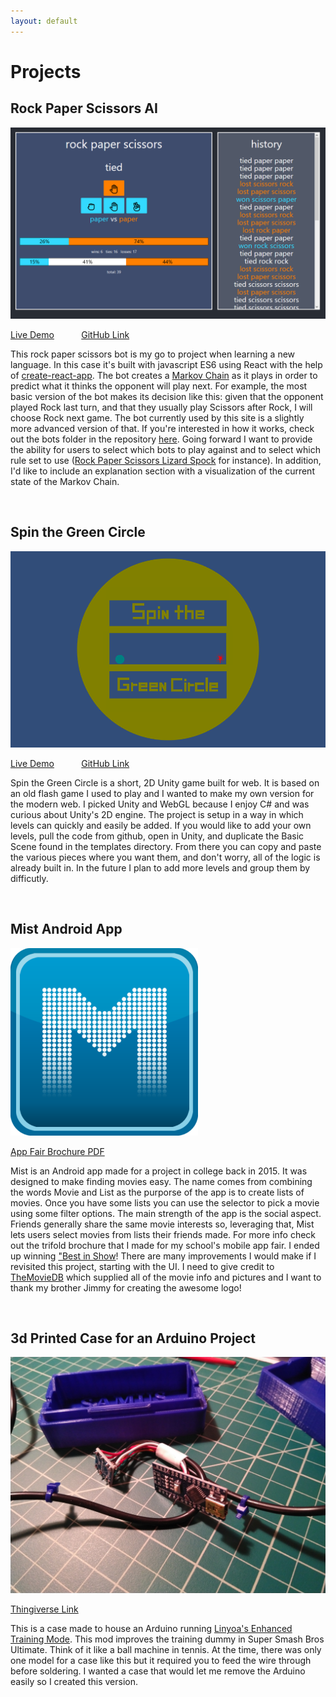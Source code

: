 ```yaml
---
layout: default
---
```


# Projects

## Rock Paper Scissors AI
![](/assets/img/rpsNinja.png)

[Live Demo](https://www.rockpaperscissors.ninja "www.rockpaperscissors.ninja")
&nbsp; &nbsp; &nbsp; &nbsp; &nbsp; 
[GitHub Link](https://github.com/jake-small/rps-ninja "jake-small/rps")

This rock paper scissors bot is my go to project when learning a new language. In this case it's built with javascript ES6 using React with the help of [create-react-app](https://github.com/facebook/create-react-app). The bot creates a [Markov Chain](https://deepai.org/machine-learning-glossary-and-terms/markov-chain) as it plays in order to predict what it thinks the opponent will play next. For example, the most basic version of the bot makes its decision like this: given that the opponent played Rock last turn, and that they usually play Scissors after Rock, I will choose Rock next game. The bot currently used by this site is a slightly more advanced version of that. If you're interested in how it works, check out the bots folder in the repository [here](https://github.com/jake-small/rps-ninja/tree/master/src/services/bots). Going forward I want to provide the ability for users to select which bots to play against and to select which rule set to use ([Rock Paper Scissors Lizard Spock](http://www.samkass.com/theories/RPSSL.html) for instance). In addition, I'd like to include an explanation section with a visualization of the current state of the Markov Chain.

<br />

## Spin the Green Circle
![](/assets/img/SpinTheGreenCircle.png)

[Live Demo](https://www.spinthegreencircle.com "www.spinthegreencircle.com")
&nbsp; &nbsp; &nbsp; &nbsp; &nbsp; 
[GitHub Link](https://github.com/jake-small/spin "jake-small/spin")

Spin the Green Circle is a short, 2D Unity game built for web. It is based on an old flash game I used to play and I wanted to make my own version for the modern web. I picked Unity and WebGL because I enjoy C# and was curious about Unity's 2D engine. The project is setup in a way in which levels can quickly and easily be added. If you would like to add your own levels, pull the code from github, open in Unity, and duplicate the Basic Scene found in the templates directory. From there you can copy and paste the various pieces where you want them, and don't worry, all of the logic is already built in. In the future I plan to add more levels and group them by difficutly.

<br />

## Mist Android App
<img src="/assets/img/mist_1200x1200.png" width="300" />

<a href="/assets/pdf/mist_brochure.pdf">App Fair Brochure PDF</a>

Mist is an Android app made for a project in college back in 2015. It was designed to make finding movies easy. The name comes from combining the words Movie and List as the purporse of the app is to create lists of movies. Once you have some lists you can use the selector to pick a movie using some filter options. The main strength of the app is the social aspect. Friends generally share the same movie interests so, leveraging that, Mist lets users select movies from lists their friends made. For more info check out the trifold brochure that I made for my school's mobile app fair. I ended up winning ["Best in Show](/assets/img/BestInShow.jpg "awkward pic")! There are many improvements I would make if I revisited this project, starting with the UI. I need to give credit to [TheMovieDB](https://www.themoviedb.org/documentation/api?language=en-US) which supplied all of the movie info and pictures and I want to thank my brother Jimmy for creating the awesome logo!

<br />

## 3d Printed Case for an Arduino Project
![](/assets/img/enhancedTrainingModeCase.jpg)

[Thingiverse Link](https://www.thingiverse.com/thing:3999596 "Enhanced Training Mode Case")

This is a case made to house an Arduino running [Linyoa's Enhanced Training Mode](https://github.com/Linyoa/Enhanced-Training-Mode). This mod improves the training dummy in Super Smash Bros Ultimate. Think of it like a ball machine in tennis. At the time, there was only one model for a case like this but it required you to feed the wire through before soldering. I wanted a case that would let me remove the Arduino easily so I created this version.


<!-- Potential Future Additions: Arduino Chessboard, Chaos Game, Debris Game -->